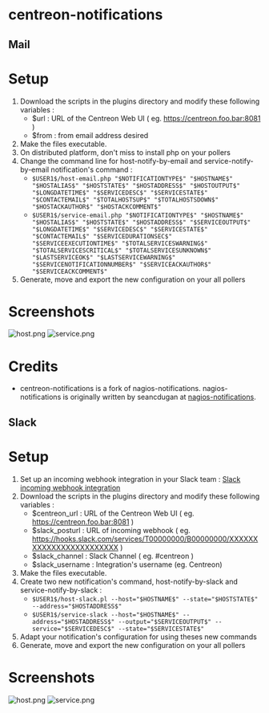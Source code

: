 centreon-notifications
=================


## Mail
# Setup

1. Download the scripts in the plugins directory and modify these following variables :
    * $url : URL of the Centreon Web UI ( eg. https://centreon.foo.bar:8081 )
    * $from : from email address desired
2. Make the files executable.
3. On distributed platform, don't miss to install php on your pollers
4. Change the command line for host-notify-by-email and service-notify-by-email notification's command :
    * `$USER1$/host-email.php "$NOTIFICATIONTYPE$" "$HOSTNAME$" "$HOSTALIAS$" "$HOSTSTATE$" "$HOSTADDRESS$" "$HOSTOUTPUT$" "$LONGDATETIME$" "$SERVICEDESC$" "$SERVICESTATE$" "$CONTACTEMAIL$" "$TOTALHOSTSUP$" "$TOTALHOSTSDOWN$" "$HOSTACKAUTHOR$" "$HOSTACKCOMMENT$"`
    * `$USER1$/service-email.php "$NOTIFICATIONTYPE$" "$HOSTNAME$" "$HOSTALIAS$" "$HOSTSTATE$" "$HOSTADDRESS$" "$SERVICEOUTPUT$" "$LONGDATETIME$" "$SERVICEDESC$" "$SERVICESTATE$" "$CONTACTEMAIL$" "$SERVICEDURATIONSEC$" "$SERVICEEXECUTIONTIME$" "$TOTALSERVICESWARNING$" "$TOTALSERVICESCRITICAL$" "$TOTALSERVICESUNKNOWN$" "$LASTSERVICEOK$" "$LASTSERVICEWARNING$" "$SERVICENOTIFICATIONNUMBER$" "$SERVICEACKAUTHOR$" "$SERVICEACKCOMMENT$"`
5. Generate, move and export the new configuration on your all pollers

# Screenshots
![host.png](https://raw.githubusercontent.com/Shini31/centreon-notifications/master/mail/host-email.png)
![service.png](https://raw.githubusercontent.com/Shini31/centreon-notifications/master/mail/service-email.png)

# Credits
* centreon-notifications is a fork of nagios-notifications. nagios-notifications is originally written by seancdugan at [nagios-notifications](https://github.com/seancdugan/nagios-notifications).


## Slack
# Setup

1. Set up an incoming webhook integration in your Slack team : [Slack incoming webhook integration](https://api.slack.com/incoming-webhooks)
2. Download the scripts in the plugins directory and modify these following variables :
    * $centreon_url : URL of the Centreon Web UI ( eg. https://centreon.foo.bar:8081 )
    * $slack_posturl : URL of incoming webhook ( eg. https://hooks.slack.com/services/T00000000/B00000000/XXXXXXXXXXXXXXXXXXXXXXXX )
    * $slack_channel : Slack Channel ( eg. #centreon )
    * $slack_username : Integration's username (eg. Centreon)
3. Make the files executable.
4. Create two new notification's command, host-notify-by-slack and service-notify-by-slack :
    * `$USER1$/host-slack.pl --host="$HOSTNAME$" --state="$HOSTSTATE$" --address="$HOSTADDRESS$"` 
    * `$USER1$/service-slack --host="$HOSTNAME$" --address="$HOSTADDRESS$" --output="$SERVICEOUTPUT$" --service="$SERVICEDESC$" --state="$SERVICESTATE$"`
5. Adapt your notification's configuration for using theses new commands
6. Generate, move and export the new configuration on your all pollers

# Screenshots
![host.png](https://raw.githubusercontent.com/Shini31/centreon-notifications/master/slack/host-slack.png)
![service.png](https://raw.githubusercontent.com/Shini31/centreon-notifications/master/slack/service-slack.png)
